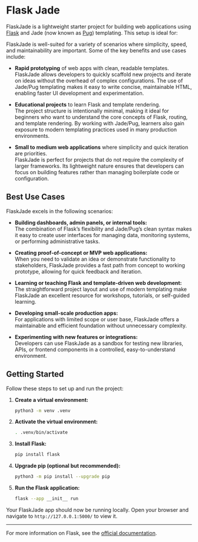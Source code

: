 # Flask Jade

FlaskJade is a lightweight starter project for building web applications using [Flask](https://flask.palletsprojects.com/) and Jade (now known as [Pug](https://pugjs.org/)) templating. This setup is ideal for:

FlaskJade is well-suited for a variety of scenarios where simplicity, speed, and maintainability are important. Some of the key benefits and use cases include:

- **Rapid prototyping** of web apps with clean, readable templates.  
    FlaskJade allows developers to quickly scaffold new projects and iterate on ideas without the overhead of complex configurations. The use of Jade/Pug templating makes it easy to write concise, maintainable HTML, enabling faster UI development and experimentation.

- **Educational projects** to learn Flask and template rendering.  
    The project structure is intentionally minimal, making it ideal for beginners who want to understand the core concepts of Flask, routing, and template rendering. By working with Jade/Pug, learners also gain exposure to modern templating practices used in many production environments.

- **Small to medium web applications** where simplicity and quick iteration are priorities.  
    FlaskJade is perfect for projects that do not require the complexity of larger frameworks. Its lightweight nature ensures that developers can focus on building features rather than managing boilerplate code or configuration.

## Best Use Cases

FlaskJade excels in the following scenarios:

- **Building dashboards, admin panels, or internal tools:**  
    The combination of Flask’s flexibility and Jade/Pug’s clean syntax makes it easy to create user interfaces for managing data, monitoring systems, or performing administrative tasks.

- **Creating proof-of-concept or MVP web applications:**  
    When you need to validate an idea or demonstrate functionality to stakeholders, FlaskJade provides a fast path from concept to working prototype, allowing for quick feedback and iteration.

- **Learning or teaching Flask and template-driven web development:**  
    The straightforward project layout and use of modern templating make FlaskJade an excellent resource for workshops, tutorials, or self-guided learning.

- **Developing small-scale production apps:**  
    For applications with limited scope or user base, FlaskJade offers a maintainable and efficient foundation without unnecessary complexity.

- **Experimenting with new features or integrations:**  
    Developers can use FlaskJade as a sandbox for testing new libraries, APIs, or frontend components in a controlled, easy-to-understand environment.

## Getting Started

Follow these steps to set up and run the project:

1. **Create a virtual environment:**
    ```bash
    python3 -m venv .venv
    ```

2. **Activate the virtual environment:**
    ```bash
    . .venv/bin/activate
    ```

3. **Install Flask:**
    ```bash
    pip install flask
    ```

4. **Upgrade pip (optional but recommended):**
    ```bash
    python3 -m pip install --upgrade pip
    ```

5. **Run the Flask application:**
    ```bash
    flask --app __init__ run
    ```

Your FlaskJade app should now be running locally. Open your browser and navigate to `http://127.0.0.1:5000/` to view it.

---

For more information on Flask, see the [official documentation](https://flask.palletsprojects.com/).